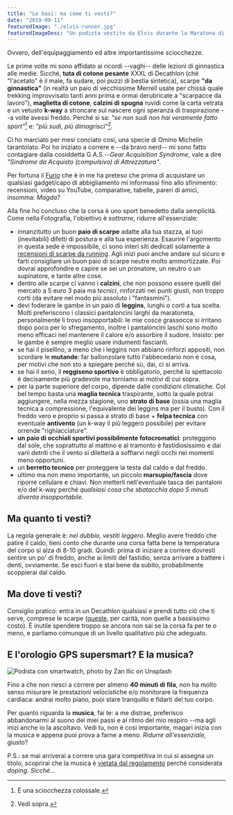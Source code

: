 ```yaml
---
title: "Le basi: ma come ti vesti?"
date: "2019-09-11"
featuredImage: "./elvis-runner.jpg"
featuredImageDesc: "Un podista vestito da Elvis durante la Maratona di Berlino del 2018"
---
```


Ovvero, dell'equipaggiamento ed altre importantissime sciocchezze.<!-- end -->

Le prime volte mi sono affidato ai ricordi --vaghi-- delle lezioni di ginnastica alle medie. Sicché, **tuta di cotone pesante** XXXL di Decathlon (ché "l'acetato" è il male, fa sudare, poi puzzi di bestia sintetica), scarpe **"da ginnastica"** (in realtà un paio di vecchissime Merrell usate per chissà quale trekking improvvisato tanti anni prima e ormai derubricate a "scarpacce da lavoro"), **maglietta di cotone**, **calzini di spugna** ruvidi come la carta vetrata e un vetusto **k-way** a stroncare sul nascere ogni speranza di traspirazione --a volte avessi freddo. Perché si sa: _"se non sudi non hai veramente fatto sport"_[^1] e: _"più sudi, più dimagrisci"_[^2].

Ci ho marciato per mesi conciato così, una specie di Omino Michelin tarantolato. Poi ho iniziato a correre e --da bravo nerd-- mi sono fatto contagiare dalla cosiddetta G.A.S --_Gear Acquisition Syndrome_, vale a dire _"Sindrome da Acquisto (compulsivo) di Attrezzatura"_.

Per fortuna il [Furio](https://www.youtube.com/watch?v=QZ3je_jOChY) che è in me ha preteso che prima di acquistare un qualsiasi gadget/capo di abbigliamento mi informassi fino allo sfinimento: recensioni, video su YouTube, comparative, tabelle, pareri di amici, insomma: _Magda?_

Alla fine ho concluso che la corsa è uno sport benedetto dalla semplicità. Come nella Fotografia, l'obiettivo è _sottrarre_, ridurre all'essenziale:

- innanzitutto un buon **paio di scarpe** adatte alla tua stazza, ai tuoi (inevitabili) difetti di postura e alla tua esperienza. Esaurire l'argomento in questa sede è impossibile, ci sono interi siti dedicati solamente a [recensioni di scarpe da running](https://www.solereview.com/). Agli inizi puoi anche andare sul sicuro e farti consigliare un buon paio di scarpe neutre molto ammortizzate. Poi dovrai approfondire e capire se sei un pronatore, un neutro o un supinatore, e tante altre cose.
- dentro alle scarpe ci vanno i **calzini**, che non possono essere quelli del mercato a 5 euro 3 paia ma _tecnici_, rinforzati nei punti giusti, non troppo corti (da evitare nel modo più assoluto i "fantasmini").
- devi foderare le gambe in un paio di **leggins**, lunghi o corti a tua scelta. Molti preferiscono i classici pantaloncini larghi da maratoneta, personalmente li trovo insopportabili: le mie cosce grassocce si irritano dopo poco per lo sfregamento, inoltre i pantaloncini laschi sono molto meno efficaci nel mantenere il calore e/o assorbire il sudore. Insisto: per le gambe è sempre meglio usare indumenti fascianti.
- se hai il pisellino, a meno che i leggins non abbiano rinforzi appositi, non scordare le **mutande**: far ballonzolare tutto l'abbecedario non è cosa, per motivi che non sto a spiegare perché sù, dai, ci si arriva.
- se hai il seno, il **reggiseno sportivo** è obbligatorio, perché lo spettacolo è decisamente più gradevole ma torniamo ai motivi di cui sopra.
- per la parte superiore del corpo, dipende dalle condizioni climatiche. Col bel tempo basta una **maglia tecnica** traspirante, sotto la quale potrai aggiungere, nella mezza stagione, uno **strato di base** (ossia una maglia tecnica a compressione, l'equivalente dei leggins ma per il busto). Con il freddo vero e proprio si passa a strato di base + **felpa tecnica** con eventuale **antivento** (un k-way il più leggero possibile) per evitare orrende "righiacciature".
- **un paio di occhiali sportivi possibilmente fotocromatici**: proteggono dal sole, che soprattutto al mattino e al tramonto è fastidiosissimo e dai varii detriti che il vento si diletterà a soffiarvi negli occhi nei momenti meno opportuni.
- un **berretto tecnico** per proteggere la testa dal caldo e dal freddo.
- ultimo ma non meno importante, un piccolo **marsupio/fascia** dove riporre cellulare e chiavi. Non metterli nell'eventuale tasca dei pantaloni e/o del k-way perché _qualsiasi cosa che sbatacchia dopo 5 minuti diventa insopportabile._

## Ma quanto ti vesti?

La regola generale è: _nel dubbio, vestiti leggero_. Meglio avere freddo che patire il caldo, tieni conto che durante una corsa fatta bene la temperatura del corpo si alza di 8-10 gradi. Quindi: prima di iniziare a correre dovresti sentire un po' di freddo, anche ai limiti del fastidio, senza arrivare a battere i denti, ovviamente. Se esci fuori e stai bene da subito, probabilmente scoppierai dal caldo.

## Ma dove ti vesti?

Consiglio pratico: entra in un Decathlon qualsiasi e prendi tutto ciò che ti serve, comprese le scarpe ([queste](https://www.decathlon.it/scarpe-uomo-kiprun-long-blu-id_8547276.html), per carità, non quelle a bassissimo costo). È inutile spendere troppo se ancora non sai se la corsa fa per te o meno, e parliamo comunque di un livello qualitativo più che adeguato.

## E l'orologio GPS supersmart? E la musica?

![Podista con smartwatch, photo by Zan Ilic on Unsplash](runner-watch.jpg)

Fino a che non riesci a correre per almeno **40 minuti di fila**, non ha molto senso misurare le prestazioni velocistiche e/o monitorare la frequenza cardiaca: andrai molto piano, puoi stare tranquillo e fidarti del tuo corpo.

Per quanto riguarda la **musica**, fai te: a me distrae, preferisco abbandonarmi al suono dei miei passi e al ritmo del mio respiro --ma agli inizi anche io la ascoltavo. Vedi tu, non è così importante, magari inizia con la musica e appena puoi prova a farne a meno. _Ridurre all'essenziale,_ giusto?

P.S.: se mai arriverai a correre una gara competitiva in cui si assegna un titolo, scoprirai che la musica è [vietata dal regolamento](https://www.correre.it/auricolari-cuffie-per-musica-in-gara/) perché considerata _doping_. _Sicché..._

[^1]: È una sciocchezza colossale.
[^2]: Vedi sopra.
